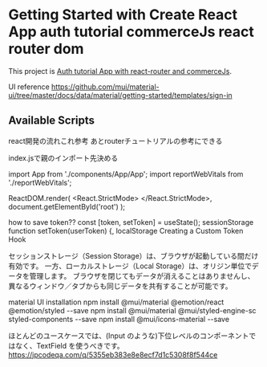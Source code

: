 # Getting Started with Create React App auth tutorial commerceJs react router dom

This project is [Auth tutorial App with react-router and commerceJs](https://www.digitalocean.com/community/tutorials/how-to-add-login-authentication-to-react-applications).

UI reference
https://github.com/mui/material-ui/tree/master/docs/data/material/getting-started/templates/sign-in



## Available Scripts
react開発の流れこれ参考
あとrouterチュートリアルの参考にできる


index.jsで親のインポート先決める

import App from './components/App/App';
import reportWebVitals from './reportWebVitals';

ReactDOM.render(
  <React.StrictMode>
    <App />
  </React.StrictMode>,
  document.getElementById('root')
);


how to save token??
const [token, setToken] = useState();
sessionStorage function setToken(userToken) {, <Login setToken={setToken} />
localStorage
Creating a Custom Token Hook 

セッションストレージ（Session Storage）は、ブラウザが起動している間だけ有効です。
一方、ローカルストレージ（Local Storage）は、オリジン単位でデータを管理します。 ブラウザを閉じてもデータが消えることはありませんし、異なるウィンドウ／タブからも同じデータを共有することが可能です。


material UI installation
npm install @mui/material @emotion/react @emotion/styled --save
npm install @mui/material @mui/styled-engine-sc styled-components --save
npm install @mui/icons-material --save


ほとんどのユースケースでは、(Input のような)下位レベルのコンポーネントではなく、TextField を使うべきです。
https://jpcodeqa.com/q/5355eb383e8e8ecf7d1c5308f8f544ce